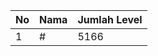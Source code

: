 | No | Nama            | Jumlah Level |
|----|-----------------|--------------|
| 1  | #    |    5166        |
